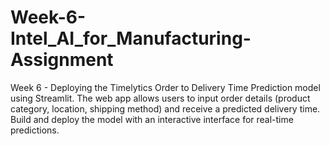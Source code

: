 # Week-6-Intel_AI_for_Manufacturing-Assignment
Week 6 - Deploying the Timelytics Order to Delivery Time Prediction model using Streamlit. The web app allows users to input order details (product category, location, shipping method) and receive a predicted delivery time. Build and deploy the model with an interactive interface for real-time predictions.

